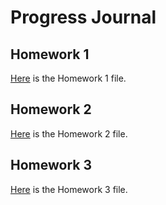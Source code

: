 # Progress Journal
## Homework 1
[Here](Files/HW1/Homework1.html) is the Homework 1 file.

## Homework 2
[Here](Files/HW2/HW2.html) is the Homework 2 file.

## Homework 3
[Here](Files/HW3/HW3.html) is the Homework 3 file.